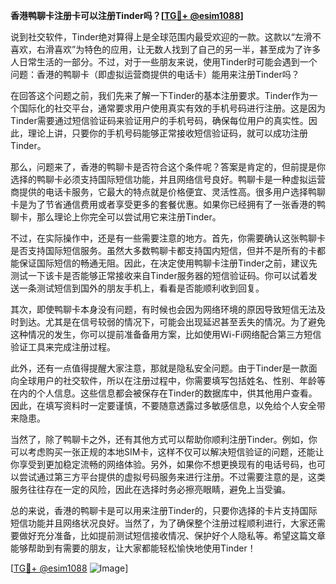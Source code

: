 **香港鸭聊卡注册卡可以注册Tinder吗？[[TG💪+ @esim1088](https://t.me/s/esim1088)]**

说到社交软件，Tinder绝对算得上是全球范围内最受欢迎的一款。这款以“左滑不喜欢，右滑喜欢”为特色的应用，让无数人找到了自己的另一半，甚至成为了许多人日常生活的一部分。不过，对于一些朋友来说，使用Tinder时可能会遇到一个问题：香港的鸭聊卡（即虚拟运营商提供的电话卡）能用来注册Tinder吗？

在回答这个问题之前，我们先来了解一下Tinder的基本注册要求。Tinder作为一个国际化的社交平台，通常要求用户使用真实有效的手机号码进行注册。这是因为Tinder需要通过短信验证码来验证用户的手机号码，确保每位用户的真实性。因此，理论上讲，只要你的手机号码能够正常接收短信验证码，就可以成功注册Tinder。

那么，问题来了，香港的鸭聊卡是否符合这个条件呢？答案是肯定的，但前提是你选择的鸭聊卡必须支持国际短信功能，并且网络信号良好。鸭聊卡是一种虚拟运营商提供的电话卡服务，它最大的特点就是价格便宜、灵活性高。很多用户选择鸭聊卡是为了节省通信费用或者享受更多的套餐优惠。如果你已经拥有了一张香港的鸭聊卡，那么理论上你完全可以尝试用它来注册Tinder。

不过，在实际操作中，还是有一些需要注意的地方。首先，你需要确认这张鸭聊卡是否支持国际短信服务。虽然大多数鸭聊卡都支持国内短信，但并不是所有的卡都能保证国际短信的畅通无阻。因此，在决定使用鸭聊卡注册Tinder之前，建议先测试一下该卡是否能够正常接收来自Tinder服务器的短信验证码。你可以试着发送一条测试短信到国外的朋友手机上，看看是否能顺利收到回复。

其次，即使鸭聊卡本身没有问题，有时候也会因为网络环境的原因导致短信无法及时到达。尤其是在信号较弱的情况下，可能会出现延迟甚至丢失的情况。为了避免这种情况的发生，你可以提前准备备用方案，比如使用Wi-Fi网络配合第三方短信验证工具来完成注册过程。

此外，还有一点值得提醒大家注意，那就是隐私安全问题。由于Tinder是一款面向全球用户的社交软件，所以在注册过程中，你需要填写包括姓名、性别、年龄等在内的个人信息。这些信息都会被保存在Tinder的数据库中，供其他用户查看。因此，在填写资料时一定要谨慎，不要随意透露过多敏感信息，以免给个人安全带来隐患。

当然了，除了鸭聊卡之外，还有其他方式可以帮助你顺利注册Tinder。例如，你可以考虑购买一张正规的本地SIM卡，这样不仅可以解决短信验证的问题，还能让你享受到更加稳定流畅的网络体验。另外，如果你不想更换现有的电话号码，也可以尝试通过第三方平台提供的虚拟号码服务来进行注册。不过需要注意的是，这类服务往往存在一定的风险，因此在选择时务必擦亮眼睛，避免上当受骗。

总的来说，香港的鸭聊卡是可以用来注册Tinder的，只要你选择的卡片支持国际短信功能并且网络状况良好。当然了，为了确保整个注册过程顺利进行，大家还需要做好充分准备，比如提前测试短信接收情况、保护好个人隐私等。希望这篇文章能够帮助到有需要的朋友，让大家都能轻松愉快地使用Tinder！

[[TG💪+ @esim1088](https://t.me/s/esim1088) ![Image](https://i.postimg.cc/4NQfJmqS/Snipaste-2025-05-13-00-14-12.png)]